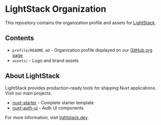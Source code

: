 # LightStack Organization

This repository contains the organization profile and assets for [LightStack](https://github.com/lightstack-dev).

## Contents

- `profile/README.md` - Organization profile displayed on our [GitHub org page](https://github.com/lightstack-dev)
- `assets/` - Logo and brand assets

## About LightStack

LightStack provides production-ready tools for shipping Nuxt applications. Visit our main projects:
- [nuxt-starter](https://github.com/lightstack-dev/nuxt-starter) - Complete starter template
- [nuxt-auth-ui](https://github.com/lightstack-dev/nuxt-auth-ui) - Auth UI components

For more information, visit [lightstack.dev](https://lightstack.dev).
